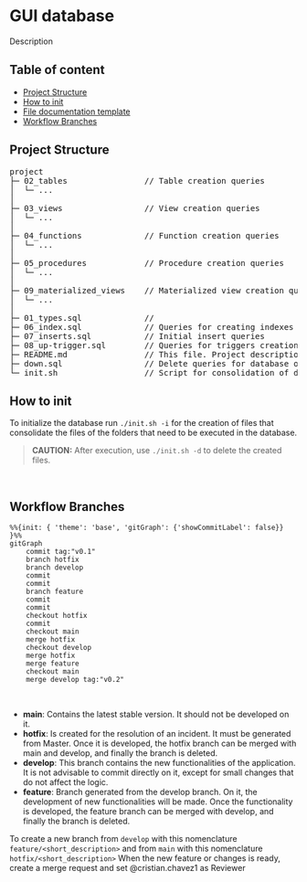 # GUI database

Description


## Table of content
- [Project Structure](#structure)
- [How to init](#init)
- [File documentation template](#documentation)
- [Workflow Branches](#workflow)


## Project Structure <a name="structure"></a>
<pre>
project
├─ 02_tables                // Table creation queries
│  └─ ...
│
├─ 03_views                 // View creation queries
│  └─ ...
│
├─ 04_functions             // Function creation queries
│  └─ ...
│
├─ 05_procedures            // Procedure creation queries
│  └─ ...
│
├─ 09_materialized_views    // Materialized view creation queries
│  └─ ...
│
├─ 01_types.sql             //
├─ 06_index.sql             // Queries for creating indexes
├─ 07_inserts.sql           // Initial insert queries
├─ 08_up-trigger.sql        // Queries for triggers creation
├─ README.md                // This file. Project description
├─ down.sql                 // Delete queries for database objects
└─ init.sh                  // Script for consolidation of database codes
</pre>



## How to init <a name="init"></a>

To initialize the database run `./init.sh -i` for the creation of files that consolidate the files of the folders that need to be executed in the database.

> **CAUTION:** After execution, use `./init.sh -d` to delete the created files.
>
<br/>


## Workflow Branches <a name="workflow"></a>
```mermaid
%%{init: { 'theme': 'base', 'gitGraph': {'showCommitLabel': false}} }%%
gitGraph
    commit tag:"v0.1"
    branch hotfix
    branch develop
    commit
    commit
    branch feature
    commit
    commit
    checkout hotfix
    commit
    checkout main
    merge hotfix
    checkout develop
    merge hotfix
    merge feature
    checkout main
    merge develop tag:"v0.2"
```
<br/>

- **main**: Contains the latest stable version. It should not be developed on it.
- **hotfix**: Is ​​created for the resolution of an incident. It must be generated from Master. Once it is developed, the hotfix branch can be merged with main and develop, and finally the branch is deleted.
- **develop**: This branch contains the new functionalities of the application. It is not advisable to commit directly on it, except for small changes that do not affect the logic.
- **feature**: Branch generated from the develop branch. On it, the development of new functionalities will be made. Once the functionality is developed, the feature branch can be merged with develop, and finally the branch is deleted.


To create a new branch from `develop` with this nomenclature `feature/<short_description>` and from `main` with this nomenclature `hotfix/<short_description>` When the new feature or changes is ready, create a merge request and set @cristian.chavez1 as Reviewer
